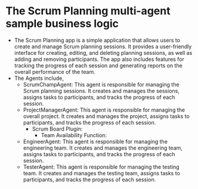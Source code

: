 ﻿# The Scrum Planning multi-agent sample business logic
- The Scrum Planning app is a simple application that allows users to create and manage Scrum planning sessions. It provides a user-friendly interface for creating, editing, and deleting planning sessions, as well as adding and removing participants. The app also includes features for tracking the progress of each session and generating reports on the overall performance of the team.
- The Agents include,
	- ScrumChampAgent: This agent is responsible for managing the Scrum planning sessions. It creates and manages the sessions, assigns tasks to participants, and tracks the progress of each session. 
	- ProjectManagerAgent: This agent is responsible for managing the overall project. It creates and manages the project, assigns tasks to participants, and tracks the progress of each session.
		- Scrum Board Plugin:
			- Team Availability Function:
	- EngineerAgent: This agent is responsible for managing the engineering team. It creates and manages the engineering team, assigns tasks to participants, and tracks the progress of each session.
	- TesterAgent: This agent is responsible for managing the testing team. It creates and manages the testing team, assigns tasks to participants, and tracks the progress of each session.